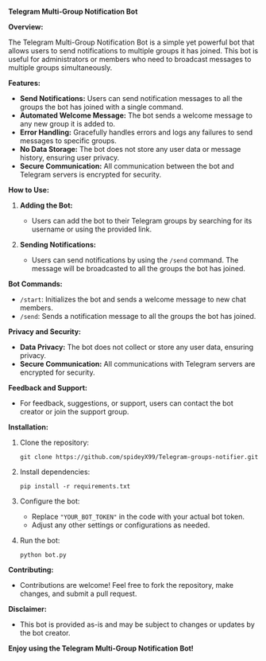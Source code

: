 **Telegram Multi-Group Notification Bot**

**Overview:**

The Telegram Multi-Group Notification Bot is a simple yet powerful bot that allows users to send notifications to multiple groups it has joined. This bot is useful for administrators or members who need to broadcast messages to multiple groups simultaneously.

**Features:**

- **Send Notifications:** Users can send notification messages to all the groups the bot has joined with a single command.
- **Automated Welcome Message:** The bot sends a welcome message to any new group it is added to.
- **Error Handling:** Gracefully handles errors and logs any failures to send messages to specific groups.
- **No Data Storage:** The bot does not store any user data or message history, ensuring user privacy.
- **Secure Communication:** All communication between the bot and Telegram servers is encrypted for security.

**How to Use:**

1. **Adding the Bot:**
   - Users can add the bot to their Telegram groups by searching for its username or using the provided link.

2. **Sending Notifications:**
   - Users can send notifications by using the `/send` command. The message will be broadcasted to all the groups the bot has joined.

**Bot Commands:**

- `/start`: Initializes the bot and sends a welcome message to new chat members.
- `/send`: Sends a notification message to all the groups the bot has joined.

**Privacy and Security:**

- **Data Privacy:** The bot does not collect or store any user data, ensuring privacy.
- **Secure Communication:** All communications with Telegram servers are encrypted for security.

**Feedback and Support:**

- For feedback, suggestions, or support, users can contact the bot creator or join the support group.

**Installation:**

1. Clone the repository:
   ```
   git clone https://github.com/spideyX99/Telegram-groups-notifier.git
   ```

2. Install dependencies:
   ```
   pip install -r requirements.txt
   ```

3. Configure the bot:
   - Replace `"YOUR_BOT_TOKEN"` in the code with your actual bot token.
   - Adjust any other settings or configurations as needed.

4. Run the bot:
   ```
   python bot.py
   ```

**Contributing:**

- Contributions are welcome! Feel free to fork the repository, make changes, and submit a pull request.

**Disclaimer:**

- This bot is provided as-is and may be subject to changes or updates by the bot creator.

**Enjoy using the Telegram Multi-Group Notification Bot!**
